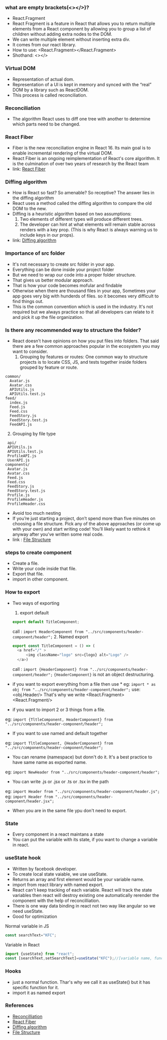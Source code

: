 ### what are empty brackets(<></>)?
* React.Fragment
* React Fragment is a feature in React that allows you to return multiple elements from a React component by allowing you to group a list of children without adding extra nodes to the DOM.
* We can write multiple element without inserting extra div.
* It comes from our react library.
* How to use: <React.Fragment></React.Fragment>
* Shothand: <></>

### Virtual DOM
* Representation of actual dom.
* Representation of a UI is kept in memory and synced with the “real” DOM by a library such as ReactDOM. 
* This process is called reconciliation.

### Reconciliation
* The algorithm React uses to diff one tree with another to determine which parts need to be changed.

### React Fiber
* Fiber is the new reconciliation engine in React 16. Its main goal is to enable incremental rendering of the virtual DOM.
* React Fiber is an ongoing reimplementation of React's core algorithm. It is the culmination of over two years of research by the React team
* link: [React Fiber](https://github.com/acdlite/react-fiber-architecture)

### Diffing algorithm
* How is React so fast? So amenable? So receptive? The answer lies in the diffing algorithm
* React uses a method called the diffing algorithm to compare the old DOM to the new. 
* Diffing is a heuristic algorithm based on two assumptions:
  1. Two elements of different types will produce different trees.
  2. The developer can hint at what elements will remain stable across renders with a key prop. (This is why React is always warning us to include keys in our props).
* link: [Diffing algorithm](https://javascript.plainenglish.io/reacts-diffing-algorithm-1a64cfefa4e0)

### Importance of src folder
* It's not necessary to create src folder in your app.
* Everything can be done inside your project folder
* But we need to wrap our code into a proper folder structure.
* That gives us better modular approach.
* That is how your code becomes mofular and findable
* Otherwise when there are thousand files in your app, Sometimes your app goes very big with hunderds of files. so it becomes very difficult to find things out.
* This is the common convention which is used in the industry. It's not required but we always practice so that all developers can relate to it and pick it up the file organization. 

### Is there any recommended way to structure the folder?
* React doesn’t have opinions on how you put files into folders. That said there are a few common approaches popular in the ecosystem you may want to consider.
  1. Grouping by features or routes: One common way to structure projects is to locate CSS, JS, and tests together inside folders grouped by feature or route.
```
common/
  Avatar.js
  Avatar.css
  APIUtils.js
  APIUtils.test.js
feed/
  index.js
  Feed.js
  Feed.css
  FeedStory.js
  FeedStory.test.js
  FeedAPI.js
```
  2. Grouping by file type
 ```
  api/
  APIUtils.js
  APIUtils.test.js
  ProfileAPI.js
  UserAPI.js
components/
  Avatar.js
  Avatar.css
  Feed.js
  Feed.css
  FeedStory.js
  FeedStory.test.js
  Profile.js
  ProfileHeader.js
  ProfileHeader.css
```
* Avoid too much nesting
* If you’re just starting a project, don’t spend more than five minutes on choosing a file structure. Pick any of the above approaches (or come up with your own) and start writing code! You’ll likely want to rethink it anyway after you’ve written some real code.
* link : [File Structure](https://reactjs.org/docs/faq-structure.html)

### steps to create component
* Create a file.
* Write your code inside that file.
* Export that file.
* import in other component.

### How to export
* Two ways of exporting
  1. export default
    ```js 
    export default TitleComponent;
    ```
    call : ``` import HeaderComponent from "../src/components/header-component/header"; ```
  2. Named export
  ```js
  export const TitleComponent = () => (
    <a href="/" >
        <img className="logo" src={logo} alt="Logo" />
    </a>)
    ```
  
  call : ``` import {HeaderComponent} from "../src/components/header-component/header"; ```
   `{HeaderComponent}` is not an object destructuring.

*  if you want to export everything from a file then use *
eg: `import * as obj from "../src/components/header-component/header";`
use: <obj.Header/>
That's why we write <React.Fragment><React.Fragment/>

* if you want to import 2 or 3 things from a file.

eg: `import {TltleComponent, HeaderComponent} from "../src/components/header-component/header";`

* If you want to use named and default together

eg: `import TltleComponent, {HeaderComponent} from "../src/components/header-component/header";`

* You can rename (namespace) but donn't do it. It's a best practice to have same name as exported name.

eg: `import NewHeader from "../src/components/header-component/header";`

* You can write .js or .jsx or .ts or .tsx in the path

eg: `import Header from "../src/components/header-component/header.js";`
eg: `import Header from "../src/components/header-component/header.jsx";`

* When you are in the same file ypu don't need to export.

### State
* Every component in a react maintans a state
* You can put the variable with its state, if you want to change a variable in react.

### useState hook
* Written by facebook developer.
* To create local state vaiable, we use useState.
* Returns an array and first element would be your variable name.
* import from react library with named export.
* React can't keep tracking of each variable. React will track the state variables then react will destroy existing one automatically rerender the component with the help of reconcilliation.
* There is one way data binding in react not two way like angular so we need useState.
* Good for optimization

Normal variable in JS

```js
const searchText="KFC";
```
Variable in React

```js
import {useState} from "react";
const [searchText,setSearchText]=useState("KFC");//[variable name, function to update the variable]
```
### Hooks
* just a normal function. Thar's why we call it as useState() but it has specific function for it.
* import it as named export



### References
* [Reconcilliation](https://reactjs.org/docs/reconciliation.html)
* [React Fiber](https://github.com/acdlite/react-fiber-architecture)
* [Diffing algorithm](https://javascript.plainenglish.io/reacts-diffing-algorithm-1a64cfefa4e0)
* [File Structure](https://reactjs.org/docs/faq-structure.html)
